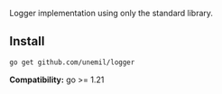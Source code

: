 Logger implementation using only the standard library.

## Install

```sh
go get github.com/unemil/logger
```

**Compatibility:** go >= 1.21